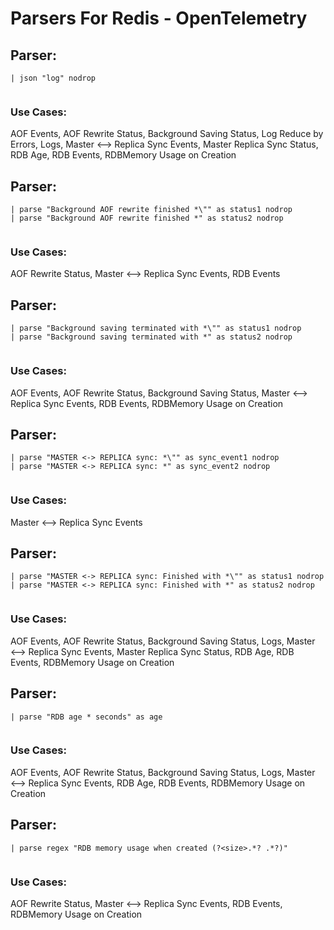 # Parsers For Redis - OpenTelemetry

## Parser:
```
| json "log" nodrop
 
```
### Use Cases:
AOF Events, AOF Rewrite Status, Background Saving Status, Log Reduce by Errors, Logs, Master <--> Replica Sync Events, Master Replica Sync Status, RDB Age, RDB Events, RDBMemory Usage on Creation



## Parser:
```
| parse "Background AOF rewrite finished *\"" as status1 nodrop
| parse "Background AOF rewrite finished *" as status2 nodrop
 
```
### Use Cases:
AOF Rewrite Status, Master <--> Replica Sync Events, RDB Events



## Parser:
```
| parse "Background saving terminated with *\"" as status1 nodrop
| parse "Background saving terminated with *" as status2 nodrop 
 
```
### Use Cases:
AOF Events, AOF Rewrite Status, Background Saving Status, Master <--> Replica Sync Events, RDB Events, RDBMemory Usage on Creation



## Parser:
```
| parse "MASTER <-> REPLICA sync: *\"" as sync_event1 nodrop
| parse "MASTER <-> REPLICA sync: *" as sync_event2 nodrop
 
```
### Use Cases:
Master <--> Replica Sync Events



## Parser:
```
| parse "MASTER <-> REPLICA sync: Finished with *\"" as status1 nodrop
| parse "MASTER <-> REPLICA sync: Finished with *" as status2 nodrop 
 
```
### Use Cases:
AOF Events, AOF Rewrite Status, Background Saving Status, Logs, Master <--> Replica Sync Events, Master Replica Sync Status, RDB Age, RDB Events, RDBMemory Usage on Creation



## Parser:
```
| parse "RDB age * seconds" as age
 
```
### Use Cases:
AOF Events, AOF Rewrite Status, Background Saving Status, Logs, Master <--> Replica Sync Events, RDB Age, RDB Events, RDBMemory Usage on Creation



## Parser:
```
| parse regex "RDB memory usage when created (?<size>.*? .*?)"
 
```
### Use Cases:
AOF Rewrite Status, Master <--> Replica Sync Events, RDB Events, RDBMemory Usage on Creation



